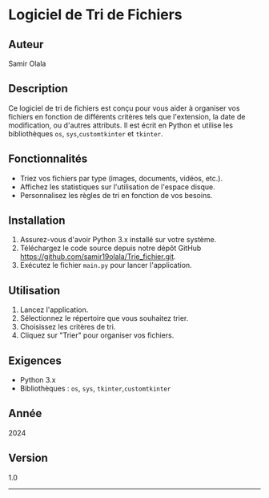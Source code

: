 
# Logiciel de Tri de Fichiers

## Auteur
Samir Olala

## Description
Ce logiciel de tri de fichiers est conçu pour vous aider à organiser vos fichiers en fonction de différents critères tels que l'extension, la date de modification, ou d'autres attributs. Il est écrit en Python et utilise les bibliothèques `os`, `sys`,`customtkinter` et `tkinter`.

## Fonctionnalités
- Triez vos fichiers par type (images, documents, vidéos, etc.).
- Affichez les statistiques sur l'utilisation de l'espace disque.
- Personnalisez les règles de tri en fonction de vos besoins.

## Installation
1. Assurez-vous d'avoir Python 3.x installé sur votre système.
2. Téléchargez le code source depuis notre dépôt GitHub https://github.com/samir19olala/Trie_fichier.git.
3. Exécutez le fichier `main.py` pour lancer l'application.

## Utilisation
1. Lancez l'application.
2. Sélectionnez le répertoire que vous souhaitez trier.
3. Choisissez les critères de tri.
4. Cliquez sur "Trier" pour organiser vos fichiers.

## Exigences
- Python 3.x
- Bibliothèques : `os`, `sys`, `tkinter`,`customtkinter`

## Année
2024

## Version
1.0

---

